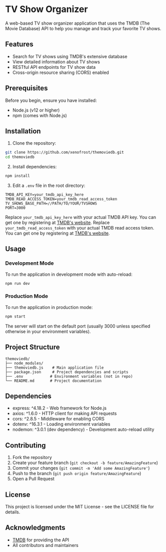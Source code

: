 # TV Show Organizer

A web-based TV show organizer application that uses the TMDB (The Movie Database) API to help you manage and track your favorite TV shows.

## Features

- Search for TV shows using TMDB's extensive database
- View detailed information about TV shows
- RESTful API endpoints for TV show data
- Cross-origin resource sharing (CORS) enabled

## Prerequisites

Before you begin, ensure you have installed:
- Node.js (v12 or higher)
- npm (comes with Node.js)

## Installation

1. Clone the repository:
```bash
git clone https://github.com/xenofrost/themoviedb.git
cd themoviedb
```

2. Install dependencies:
```bash
npm install
```

3. Edit a `.env` file in the root directory:
```env
TMDB_API_KEY=your_tmdb_api_key_here
TMDB_READ_ACCESS_TOKEN=your_tmdb_read_access_token
TV_SHOWS_BASE_PATH=//PATH/TO/YOUR/TVSHOWS
PORT=3000
```
Replace `your_tmdb_api_key_here` with your actual TMDB API key. You can get one by registering at [TMDB's website](https://www.themoviedb.org/documentation/api). 
Replace `your_tmdb_read_access_token` with your actual TMDB read access token. You can get one by registering at [TMDB's website](https://www.themoviedb.org/documentation/api).

## Usage

### Development Mode

To run the application in development mode with auto-reload:

```bash
npm run dev
```

### Production Mode

To run the application in production mode:

```bash
npm start
```

The server will start on the default port (usually 3000 unless specified otherwise in your environment variables).

## Project Structure

```
themoviedb/
├── node_modules/
├── themoviedb.js    # Main application file
├── package.json     # Project dependencies and scripts
├── .env            # Environment variables (not in repo)
└── README.md       # Project documentation
```

## Dependencies

- express: ^4.18.2 - Web framework for Node.js
- axios: ^1.6.0 - HTTP client for making API requests
- cors: ^2.8.5 - Middleware for enabling CORS
- dotenv: ^16.3.1 - Loading environment variables
- nodemon: ^3.0.1 (dev dependency) - Development auto-reload utility

## Contributing

1. Fork the repository
2. Create your feature branch (`git checkout -b feature/AmazingFeature`)
3. Commit your changes (`git commit -m 'Add some AmazingFeature'`)
4. Push to the branch (`git push origin feature/AmazingFeature`)
5. Open a Pull Request

## License

This project is licensed under the MIT License - see the LICENSE file for details.

## Acknowledgments

- [TMDB](https://www.themoviedb.org/) for providing the API
- All contributors and maintainers
